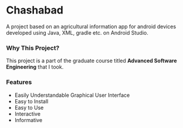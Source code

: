 # Chashabad

A project based on an agricultural information app for android devices developed using Java, XML, gradle etc. on Android Studio.

### Why This Project?
This project is a part of the graduate course titled **Advanced Software Engineering** that I took.

### Features
- Easily Understandable Graphical User Interface
- Easy to Install
- Easy to Use
- Interactive
- Informative